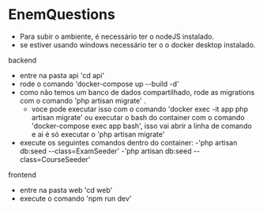 # EnemQuestions

- Para subir o ambiente, é necessário ter o nodeJS instalado.
- se estiver usando windows necessário ter o o docker desktop instalado. 

backend 
- entre na pasta api 'cd api'
- rode o comando 'docker-compose up --build -d'
- como não temos um banco de dados compartilhado, rode as migrations com o comando 'php artisan migrate' .
    - voce pode executar isso com o comando 'docker exec -it app php artisan migrate' ou executar o bash do container com o comando 'docker-compose exec app bash', isso vai abrir a linha de comando e ai é só executar o 'php artisan migrate'
- execute os seguintes comandos dentro do container:
    -'php artisan db:seed --class=ExamSeeder' 
    -'php artisan db:seed --class=CourseSeeder' 


frontend 
- entre na pasta web 'cd web'
- execute o comando 'npm run dev'
